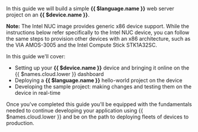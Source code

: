 In this guide we will build a simple **{{ $language.name }}** web server project on an **{{ $device.name }}**.

__Note:__ The Intel NUC image provides generic x86 device support. While the instructions below refer specifically to the Intel NUC device, you can follow the same steps to provision other devices with an x86 architecture, such as the VIA AMOS-3005 and the Intel Compute Stick STK1A32SC.

In this guide we'll cover:

- Setting up your **{{ $device.name }}** device and bringing it online on the {{ $names.cloud.lower }} dashboard
- Deploying a **{{ $language.name }}** hello-world project on the device
- Developing the sample project: making changes and testing them on the device in real-time

Once you've completed this guide you'll be equipped with the fundamentals needed to continue developing your application using {{ $names.cloud.lower }} and be on the path to deploying fleets of devices to production.